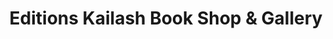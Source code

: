 ---
title: "Editions Kailash Book Shop & Gallery"
url: /puducherry/editions-kailash-book-shop-and-gallery/
shop: books
---